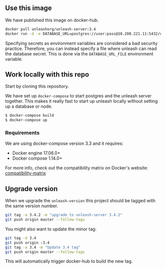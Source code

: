 ## Use this image

We have published this image on docker-hub. 

```bash
docker pull unleashorg/unleash-server:3.4
docker run -d -e DATABASE_URL=postgres://user:pass@10.200.221.11:5432/unleash unleashorg/unleash-server
```

Specifying secrets as environment variables are considered a bad security practice. Therefore, you can instead specify a file where unleash can read the database secret. This is done via the `DATABASE_URL_FILE` environment variable.


## Work locally with this repo 
Start by cloning this repository. 

We have set up `docker-compose` to start postgres and the unleash server together. This makes it really fast to start up
unleash locally without setting up a database or node.

```bash
$ docker-compose build
$ docker-compose up
```

### Requirements
We are using docker-compose version 3.3 and it requires:

- Docker engine 17.06.0+
- Docker compose 1.14.0+

For more info, check out the compatibility matrix on Docker's website: [compatibility-matrix](
https://docs.docker.com/compose/compose-file/compose-versioning/#compatibility-matrix)



## Upgrade version
When we upgrade the `unleash-version` this project should be tagged with the same version number.

```bash
git tag -a 3.4.2 -m "upgrade to unleash-server 3.4.2"
git push origin master --follow-tags
```

You might also want to update the minor tag:

```bash
git tag -d 3.4
git push origin :3.4
git tag -a 3.4 -m "Update 3.4 tag"
git push origin master --follow-tags
```

This will automatically trigger docker-hub to build the new tag. 
